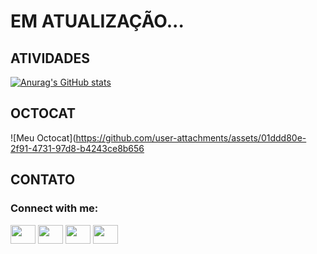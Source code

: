 # EM ATUALIZAÇÃO...



## ATIVIDADES

[![Anurag's GitHub stats](https://github-readme-stats.vercel.app/api?username=vjaalex&show_icons=true)](https://github.com/anuraghazra/github-readme-stats)

## OCTOCAT 
![Meu Octocat](https://github.com/user-attachments/assets/01ddd80e-2f91-4731-97d8-b4243ce8b656

## CONTATO

<h3 align="left">Connect with me:</h3>
<p align="left">
<a href="seu link" target="blank"><img align="center" src="https://cdn.jsdelivr.net/npm/simple-icons@3.0.1/icons/linkedin.svg" alt="" height="30" width="40"/></a>
<a href="seu link" target="blank"><img align="center" src="https://cdn.jsdelivr.net/npm/simple-icons@3.0.1/icons/instagram.svg" alt="" height="30" width="40" /></a>
<a href="seu link" target="blank"><img align="center" src="https://cdn.jsdelivr.net/npm/simple-icons@3.0.1/icons/twitter.svg" alt="" height="30" width="40" /></a>
<a href="seu link" target="blank"><img align="center" src="https://cdn.jsdelivr.net/npm/simple-icons@3.0.1/icons/whatsapp.svg" alt="" height="30" width="40" /></a>
</p>
